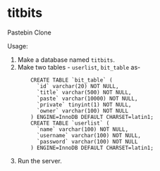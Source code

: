 # titbits
Pastebin Clone

Usage:
1. Make a database named ```titbits```.
2. Make two tables - ```userlist```, ```bit_table``` as-
	```
		CREATE TABLE `bit_table` (
		  `id` varchar(20) NOT NULL,
		  `title` varchar(500) NOT NULL,
		  `paste` varchar(10000) NOT NULL,
		  `private` tinyint(1) NOT NULL,
		  `owner` varchar(100) NOT NULL
		) ENGINE=InnoDB DEFAULT CHARSET=latin1;
		CREATE TABLE `userlist` (
		  `name` varchar(100) NOT NULL,
		  `username` varchar(100) NOT NULL,
		  `password` varchar(100) NOT NULL
		) ENGINE=InnoDB DEFAULT CHARSET=latin1;
	```
3. Run the server.